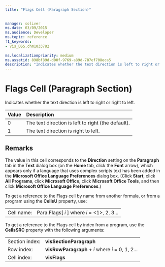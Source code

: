 ```yaml
---
title: "Flags Cell (Paragraph Section)"
 
 
manager: soliver
ms.date: 03/09/2015
ms.audience: Developer
ms.topic: reference
f1_keywords:
- Vis_DSS.chm1033782
 
ms.localizationpriority: medium
ms.assetid: 898bf89d-d00f-9769-a89d-787ef708eca5
description: "Indicates whether the text direction is left to right or right to left."
---
```


# Flags Cell (Paragraph Section)

Indicates whether the text direction is left to right or right to left.
  
|**Value**|**Description**|
|:-----|:-----|
|0  <br/> |The text direction is left to right (the default). |
|1  <br/> |The text direction is right to left. |
   
## Remarks

The value in this cell corresponds to the **Direction** setting on the **Paragraph** tab in the **Text** dialog box (on the **Home** tab, click the **Font** arrow), which appears only if a language that uses complex scripts text has been added in the **Microsoft Office Language Preferences** dialog box. (Click **Start**, click **All Programs**, click **Microsoft Office**, click **Microsoft Office Tools**, and then click **Microsoft Office Language Preferences**.) 
  
To get a reference to the Flags cell by name from another formula, or from a program using the **CellsU** property, use: 
  
|||
|:-----|:-----|
|Cell name:  <br/> |Para.Flags[ *i*  ] where  *i*  = <1>, 2, 3... |
   
To get a reference to the Flags cell by index from a program, use the **CellsSRC** property with the following arguments: 
  
|||
|:-----|:-----|
|Section index:  <br/> |**visSectionParagraph** <br/> |
|Row index:  <br/> |**visRowParagraph** +  *i*  where  *i*  = 0, 1, 2... |
|Cell index:  <br/> |**visFlags** <br/> |
   

